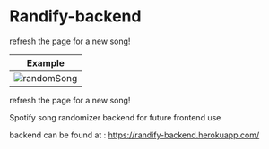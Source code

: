 # Randify-backend

refresh the page for a new song! 

Example |
------- |
![randomSong](https://randify-backend.herokuapp.com/svg-s) |
refresh the page for a new song!  


Spotify song randomizer backend for future frontend use

backend can be found at : https://randify-backend.herokuapp.com/
